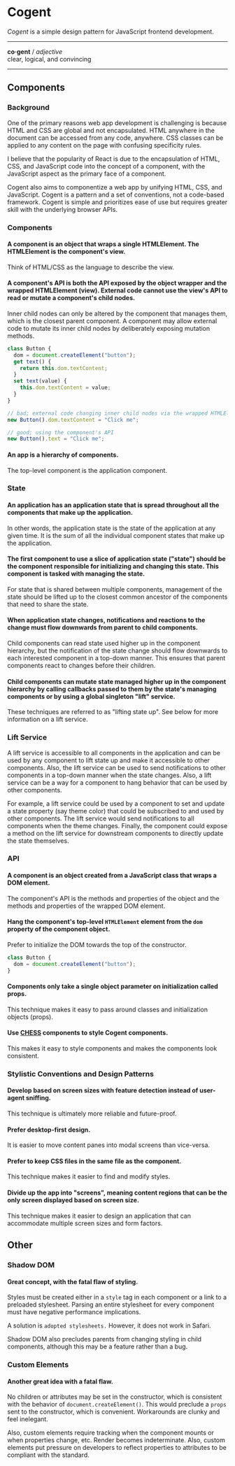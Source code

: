 # Cogent <!-- omit in toc -->

_Cogent_ is a simple design pattern for JavaScript frontend development.

---

**co·gent** / _adjective_<br>
clear, logical, and convincing

---

## Components

### Background

One of the primary reasons web app development is challenging is because HTML and CSS are global and not encapsulated. HTML anywhere in the document can be accessed from any code, anywhere. CSS classes can be applied to any content on the page with confusing specificity rules.

I believe that the popularity of React is due to the encapsulation of HTML, CSS, and JavaScript code into the concept of a component, with the JavaScript aspect as the primary face of a component.

Cogent also aims to componentize a web app by unifying HTML, CSS, and JavaScript. Cogent is a pattern and a set of conventions, not a code-based framework. Cogent is simple and prioritizes ease of use but requires greater skill with the underlying browser APIs.

### Components

#### A component is an object that wraps a single HTMLElement. The HTMLElement is the component's view.

Think of HTML/CSS as the language to describe the view.

#### A component's API is both the API exposed by the object wrapper and the wrapped HTMLElement (view). External code cannot use the view's API to read or mutate a component's child nodes.

Inner child nodes can only be altered by the component that manages them, which is the closest parent component. A component may allow external code to mutate its inner child nodes by deliberately exposing mutation methods.

```javascript
class Button {
  dom = document.createElement("button");
  get text() {
    return this.dom.textContent;
  }
  set text(value) {
    this.dom.textContent = value;
  }
}

// bad; external code changing inner child nodes via the wrapped HTMLElement
new Button().dom.textContent = "Click me";

// good; using the component's API
new Button().text = "Click me";
```

#### An app is a hierarchy of components.

The top-level component is the application component.

### State

#### An application has an application state that is spread throughout all the components that make up the application.

In other words, the application state is the state of the application at any given time. It is the sum of all the individual component states that make up the application.

#### The first component to use a slice of application state ("state") should be the component responsible for initializing and changing this state. This component is tasked with managing the state.

For state that is shared between multiple components, management of the state should be lifted up to the closest common ancestor of the components that need to share the state.

#### When application state changes, notifications and reactions to the change must flow downwards from parent to child components.

Child components can read state used higher up in the component hierarchy, but the notification of the state change should flow downwards to each interested component in a top-down manner. This ensures that parent components react to changes before their children.

#### Child components can mutate state managed higher up in the component hierarchy by calling callbacks passed to them by the state's managing components or by using a global singleton "lift" service.

These techniques are referred to as "lifting state up". See below for more information on a lift service.

### Lift Service

A lift service is accessible to all components in the application and can be used by any component to lift state up and make it accessible to other components. Also, the lift service can be used to send notifications to other components in a top-down manner when the state changes. Also, a lift service can be a way for a component to hang behavior that can be used by other components.

For example, a lift service could be used by a component to set and update a state property (say theme color) that could be subscribed to and used by other components. The lift service would send notifications to all components when the theme changes. Finally, the component could expose a method on the lift service for downstream components to directly update the state themselves.

### API

#### A component is an object created from a JavaScript class that wraps a DOM element.

The component's API is the methods and properties of the object and the methods and properties of the wrapped DOM element.

#### Hang the component's top-level `HTMLElement` element from the `dom` property of the component object.

Prefer to initialize the DOM towards the top of the constructor.

```javascript
class Button {
  dom = document.createElement("button");
}
```

#### Components only take a single object parameter on initialization called props.

This technique makes it easy to pass around classes and initialization objects (props).

#### Use [CHESS](https://github.com/jake-knerr/chess) components to style Cogent components.

This makes it easy to style components and makes the components look consistent.

### Stylistic Conventions and Design Patterns

#### Develop based on screen sizes with feature detection instead of user-agent sniffing.

This technique is ultimately more reliable and future-proof.

#### Prefer desktop-first design.

It is easier to move content panes into modal screens than vice-versa.

#### Prefer to keep CSS files in the same file as the component.

This technique makes it easier to find and modify styles.

#### Divide up the app into "screens", meaning content regions that can be the only screen displayed based on screen size.

This technique makes it easier to design an application that can accommodate multiple screen sizes and form factors.

## Other

### Shadow DOM

#### Great concept, with the fatal flaw of styling.

Styles must be created either in a `style` tag in each component or a link to a preloaded stylesheet. Parsing an entire stylesheet for every component must have negative performance implications.

A solution is `adopted stylesheets.` However, it does not work in Safari.

Shadow DOM also precludes parents from changing styling in child components, although this may be a feature rather than a bug.

### Custom Elements

#### Another great idea with a fatal flaw.

No children or attributes may be set in the constructor, which is consistent with the behavior of `document.createElement()`. This would preclude a `props` sent to the constructor, which is convenient. Workarounds are clunky and feel inelegant.

Also, custom elements require tracking when the component mounts or when properties change, etc. Render becomes indeterminate. Also, custom elements put pressure on developers to reflect properties to attributes to be compliant with the standard.
